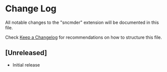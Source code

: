 # Change Log
All notable changes to the "sncmder" extension will be documented in this file.

Check [Keep a Changelog](http://keepachangelog.com/) for recommendations on how to structure this file.

## [Unreleased]
- Initial release